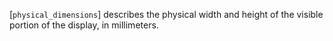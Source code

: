 [`physical_dimensions`] describes the physical width and height of the
visible portion of the display, in millimeters.